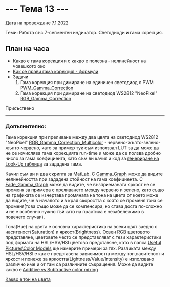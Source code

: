 # --- Тема 13 ---

Дата на провеждане 7.1.2022

Теми: Работа със 7-сегментен индикатор. Светодиоди и гама корекция.

## План на часа
- Какво е гама корекция и с какво е полезна - нелинейност на човешкото око
- [Как се прави гама корекция - формули](https://hackaday.com/2016/08/23/rgb-leds-how-to-master-gamma-and-hue-for-perfect-brightness/)
- Задачи  
	1. Гама корекция при димиране на единичен светодиод с PWM [PWM_Gamma_Correction](https://gitlab.com/tues-embedded/vmks/-/blob/master/Examples/PWM_Gamma_Correction/PWM_Gamma_Correction.ino)
	2. Гама корекция при димиране на светодиод WS2812 "NeoPixel" [RGB_Gamma_Correction](https://gitlab.com/tues-embedded/vmks/-/blob/master/Examples/RGB_Gamma_Correction/RGB_Gamma_Correction.ino)

Присъствено

-----

### Допълнително:

Гама корекция при преливане между два цвята на светодиод WS2812 "NeoPixel" [RGB_Gamma_Correction_Multicolor](https://gitlab.com/tues-embedded/vmks/-/blob/master/Examples/RGB_Gamma_Correction_Multicolor/RGB_Gamma_Correction_Multicolor.ino) - червено-жълто-зелено-жълто-червено, като за пример тук съм използвал LUT за да може да не се изчислява гама корекцията run-time и може да се ползва дробно число за гама коефициента, като съм ви качил и код за [генериране на Look-Up таблица](https://gitlab.com/tues-embedded/vmks/-/blob/master/Examples/Gamma_LUT_generator/Gamma_LUT_generator.ino) за зададена гама.

Качил съм ви и два скрипта за MatLab.
С [Gamma_Graph](https://gitlab.com/tues-embedded/vmks/-/blob/master/Other%20Useful%20Files/Gamma_Graph.m) може да видите нелинейността при зададена стойност на гама коефициента.
С [Fade_Gamma_Graph](https://gitlab.com/tues-embedded/vmks/-/blob/master/Other%20Useful%20Files/Fade_Gamma_Graph.m) може да видите, че възприеманата яркост не се променя за примера с преливането между червено и зелено, като също на графиката се изчертава промяната на тона на цвета от което може да видите, че в началото и в края скоростта с която се променя тона се променя(това също може да се компенсира, но става доста по-сложно и не е особенно нужно тъй като на практика е незабележимо в повечето случаи).

Тона(Hue) на цвета е основна характеристика на всеки цвят заедно с наситеност(Saturation) и яркост(Brightness).
Освен RGB цветовото представяне, цветовете често се представляват с тези характеристики под формата на HSL/HSV/HSI цветово представяне, като в папка [Useful Pictures\Color Models](https://gitlab.com/tues-embedded/vmks/-/tree/master/Useful%20Pictures/Color%20Models) ще намерите примери за тях. Разликата между HSL/HSV/HSI е как е представена зависимостта между тон,наситеност и яркост и понеже за яркостта(Lightness/Value/Intensity) е използвано различно име и от там са различните съкращения.
Може да видите какво е [Additive vs Subtractive color mixing](https://www.google.bg/search?q=additive+vs+subtractive+color+mixing&tbm=isch&ved=2ahUKEwiu6JSDiLr1AhXL6aQKHb4_BZIQ2-cCegQIABAA&oq&gs_lcp=CgNpbWcQARgAMgoIIxDvAxDqAhAnMgoIIxDvAxDqAhAnMgoIIxDvAxDqAhAnMgoIIxDvAxDqAhAnMgoIIxDvAxDqAhAnMgoIIxDvAxDqAhAnMgoIIxDvAxDqAhAnMgoIIxDvAxDqAhAnMgoIIxDvAxDqAhAnMgoIIxDvAxDqAhAnOgcIIxDvAxAnUK09WK09YLumAWgDcAB4AIABWogBWpIBATGYAQCgAQGqAQtnd3Mtd2l6LWltZ7ABCsABAQ&sclient=img&ei=PwzmYe7MI8vTkwW-_5SQCQ&bih=821&biw=1728)

[Какво е тон на цвета](https://en.wikipedia.org/wiki/Hue)